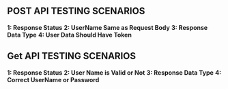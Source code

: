## POST API TESTING SCENARIOS

**1: Response Status**
**2: UserName Same as Request Body**
**3: Response Data Type**
**4: User Data Should Have Token**

## Get API TESTING SCENARIOS

**1: Response Status**
**2: User Name is Valid or Not**
**3: Response Data Type**
**4: Correct UserName or Password**